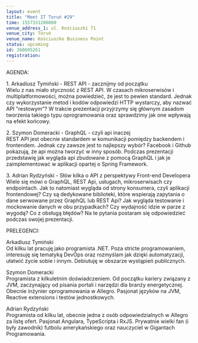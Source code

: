 ```yaml
---
layout: event
title: "Meet IT Toruń #29"
time: 1557331200000
venue_address_1: ul. Kościuszki 71
venue_city: Toruń
venue_name: Kościuszko Business Point
status: upcoming
id: 260695261
registration: 
---
```


<p>AGENDA:</p>
<p>1. Arkadiusz Tymiński - REST API - zacznijmy od początku<br />Wielu z nas miało styczność z REST API. W czasach mikroserwisów i multiplatformowości, można powiedzieć, że jest to pewien standard. Jednak czy wykorzystanie metod i kodów odpowiedzi HTTP wystarczy, aby nazwać API "restowym"? W trakcie prezentacji przyjrzymy się głównym zasadom tworzenia takiego typu oprogramowania oraz sprawdzimy jak one wpływają na efekt końcowy.</p>
<p>2. Szymon Domeracki - GraphQL - czyli api inaczej<br />REST API jest obecnie standardem w komunikacji pomiędzy backendem i frontendem. Jednak czy zawsze jest to najlepszy wybór? Facebook i Github pokazują, że api można tworzyć w inny sposób. Podczas prezentacji przedstawię jak wygląda api zbudowane z pomocą GraphQL i jak je zaimplementować w aplikacji opartej o Spring Framework.</p>
<p>3. Adrian Rydzyński - Słów kilka o API z perspektywy Front-end Developera<br />Wiele się mówi o GraphQL, REST Api, usługach, mikroserwisach czy endpointach. Jak to natomiast wygląda od strony konsumera, czyli aplikacji frontendowej? Czy są dedykowane biblioteki, które wspierają zapytania o dane serwowane przez GraphQL lub REST Api? Jak wygląda testowanie i mockowanie danych w obu przypadkach? Czy wydajność idzie w parze z wygodą? Co z obsługą błędów? Na te pytania postaram się odpowiedzieć podczas swojej prezentacji.</p>
<p>PRELEGENCI:</p>
<p>Arkadiusz Tymiński<br />Od kilku lat pracuję jako programista .NET. Poza stricte programowaniem, interesuję się tematyką DevOps oraz rozmyślam jak dzięki automatyzacji, ułatwić życie sobie i innym. Debiutuję w obszarze wystąpień publicznych.</p>
<p>Szymon Domeracki<br />Programista z kilkuletnim doświadczeniem. Od początku kariery związany z JVM, zaczynający od pisania portali i narzędzi dla branży energetycznej. Obecnie inżynier oprogramowania w Allegro. Pasjonat języków na JVM, Reactive extensions i testów jednostkowych.</p>
<p>Adrian Rydzyński<br />Programista od kilku lat, obecnie jedna z osób odpowiedzialnych w Allegro za listę ofert. Pasjonat Angulara, TypeScripta i RxJS. Prywatnie wielki fan (i były zawodnik) futbolu amerykańskiego oraz nauczyciel w Gigantach Programowania.</p>
